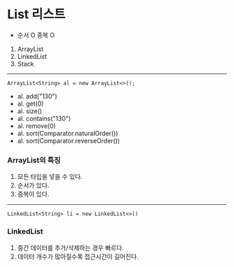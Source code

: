 # List 리스트
- 순서 O 중복 O

1. ArrayList
2. LinkedList
3. Stack

---

`ArrayList<String> al = new ArrayList<>();`
<br>
- al. add("130")
- al. get(0)
- al. size()
- al. contains("130")
- al. remove(0)
- al. sort(Comparator.naturalOrder())
- al. sort(Comparator.reverseOrder())

### ArrayList의 특징
1. 모든 타입을 넣을 수 있다.
2. 순서가 있다.
3. 중복이 있다.
---

`LinkedList<String> li = new LinkedList<>()`
<br>
### LinkedList
1. 중간 데이터를 추가/삭제하는 경우 빠르다.
2. 데이터 개수가 많아질수록 접근시간이 길어진다.
